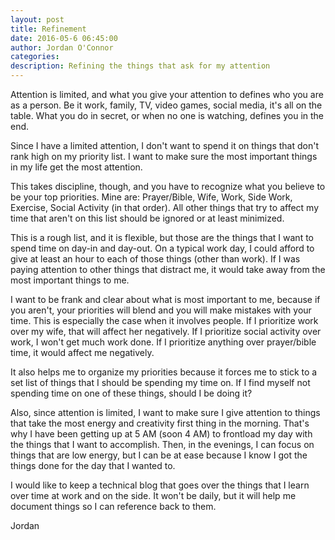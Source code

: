 ```yaml
---
layout: post
title: Refinement  
date: 2016-05-6 06:45:00
author: Jordan O'Connor
categories:
description: Refining the things that ask for my attention
---
```


Attention is limited, and what you give your attention to defines who you are
as a person. Be it work, family, TV, video games, social media, it's all on
the table. What you do in secret, or when no one is watching, defines you in
the end.

Since I have a limited attention, I don't want to spend it on things that don't
rank high on my priority list. I want to make sure the most important things in
my life get the most attention.

This takes discipline, though, and you have to recognize what you believe to be
your top priorities. Mine are: Prayer/Bible, Wife, Work, Side Work, Exercise,
Social Activity (in that order). All other things that try to affect my time
that aren't on this list should be ignored or at least minimized.

This is a rough list, and it is flexible, but those are the things that I want
to spend time on day-in and day-out. On a typical work day, I could afford to
give at least an hour to each of those things (other than work). If I was
paying attention to other things that distract me, it would take away from the
most important things to me.

I want to be frank and clear about what is most important to me, because if you
aren't, your priorities will blend and you will make mistakes with your time.
This is especially the case when it involves people. If I prioritize work over
my wife, that will affect her negatively. If I prioritize social activity over
work, I won't get much work done. If I prioritize anything over prayer/bible
time, it would affect me negatively.

It also helps me to organize my priorities because it forces me to stick to a
set list of things that I should be spending my time on. If I find myself not
spending time on one of these things, should I be doing it?

Also, since attention is limited, I want to make sure I give attention to things
that take the most energy and creativity first thing in the morning. That's why
I have been getting up at 5 AM (soon 4 AM) to frontload my day with the things
that I want to accomplish. Then, in the evenings, I can focus on things that are
low energy, but I can be at ease because I know I got the things done for the
day that I wanted to.

I would like to keep a technical blog that goes over the things that I learn
over time at work and on the side. It won't be daily, but it will help me
document things so I can reference back to them.

Jordan
